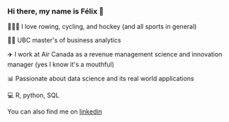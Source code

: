 ### Hi there, my name is Félix :wave:

:rowboat::bicyclist:🏒 I love rowing, cycling, and hockey (and all sports in general)

👨‍🎓 UBC master's of business analytics

:airplane: I work at Air Canada as a revenue management science and innovation manager (yes I know it's a mouthful)

:bar_chart: Passionate about data science and its real world applications

:computer: R, python, SQL

 You can also find me on [linkedin](https://www.linkedin.com/in/felix-trepanier/)
